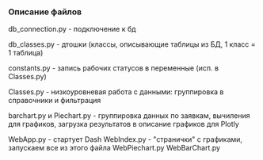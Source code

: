 ### Описание файлов ###

db_connection.py - подключение к бд


db_classes.py - дтошки (классы, описывающие таблицы из БД, 1 класс = 1 таблица)


constants.py -  запись рабочих статусов в переменные (исп. в Classes.py)


Classes.py -  низкоуровневая работа с данными: группировка в справочники и фильтрация


barchart.py и Piechart.py - группировка данных по заявкам, вычиления для графиков, загрузка результатов в описание графиков для Plotly

WebApp.py - стартует Dash
WebIndex.py - "странички" с графиками, запускаем все из этого файла
WebPiechart.py
WebBarChart.py